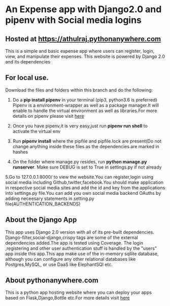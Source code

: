 # An Expense app with Django2.0 and pipenv with Social media logins

## Hosted at https://athulraj.pythonanywhere.com

This is a simple and basic expense app where users can register, login, view, and manipulate their expenses.
This website is powered by Django 2.0 and its dependencies

## For local use.

Download the files and folders within this branch and do the following:
1. Do a **pip install pipenv** in your terminal (pip3, python3.6 is preferred)
   Pipenv is a environment-wrapper as well as a package manager.It will enable to handle the virtual environment as well as libraries.For more details on pipenv please visit [here](https://pipenv.readthedocs.io/en/latest/)

2. Once you have pipenv,it is very easy,just run **pipenv run shell** to activate the virtual env

3. Run **pipenv install** where the pipfile and pipfile.lock are present(Do not change anything inside these files as the dependencies are marked in hashes

4. On the folder where manage.py resides, run **python manage.py runserver**. Make sure DEBUG is set to True in settings.py if not already

5.Go to 127.0.0.1:8000/ to view the website.You can register,login using social media including Github,twitter,facebook.You should make application in respective social media sites and add the id and key from the applications into settings.py file.You can add you own social media backend OAuths by adding neceesary statements in setting.py file(AUTHENTICATION_BACKENDS)

## About the Django App

This app uses Django 2.0 version with all of its pre-built dependencies. Django-filter,social-django,crispy tags are some of the external dependencies added.The app is tested using Coverage. The login ,registering and other user authentication stuff is handled by the "users" app inside this app.This app make use of the in-memory sqllite database, although you can configure any other relational databases like Postgres,MySQL, or use DaaS like ElephantSQl etc.

## About pythonanywhere.com
This is a python app hosting website where you can deploy your apps based on Flask,Django,Bottle etc.For more details visit [here](https://pythonanywhere.com)